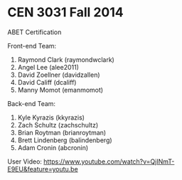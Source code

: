 CEN 3031 Fall 2014
==================
ABET Certification

Front-end Team:

1. Raymond Clark (raymondwclark)
2. Angel Lee (alee2011)
3. David Zoellner (davidzallen)
4. David Califf (dcaliff)
5. Manny Momot (emanmomot)

Back-end Team:

1. Kyle Kyrazis (kkyrazis)
2. Zach Schultz (zachschultz)
3. Brian Roytman (brianroytman)
4. Brett Lindenberg (balindenberg)
5. Adam Cronin (abcronin)
 
User Video:
https://www.youtube.com/watch?v=QjINmT-E9EU&feature=youtu.be
